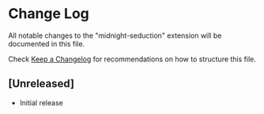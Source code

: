 # Change Log

All notable changes to the "midnight-seduction" extension will be documented in this file.

Check [Keep a Changelog](http://keepachangelog.com/) for recommendations on how to structure this file.

## [Unreleased]

- Initial release
